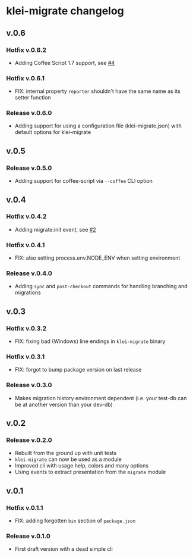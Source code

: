 klei-migrate changelog
========================

## v.0.6

### Hotfix v.0.6.2

* Adding Coffee Script 1.7 support, see [#4](https://github.com/klei/migrate/pull/4)

### Hotfix v.0.6.1

* FIX: internal property `reporter` shouldn't have the same name as its setter function

### Release v.0.6.0

* Adding support for using a configuration file (klei-migrate.json) with default options for klei-migrate

## v.0.5

### Release v.0.5.0

* Adding support for coffee-script via `--coffee` CLI option

## v.0.4

### Hotfix v.0.4.2

* Adding migrate:init event, see [#2](https://github.com/klei/migrate/pull/2)

### Hotfix v.0.4.1

* FIX: also setting process.env.NODE_ENV when setting environment

### Release v.0.4.0

* Adding `sync` and `post-checkout` commands for handling branching and migrations

## v.0.3

### Hotfix v.0.3.2

* FIX: fixing bad (Windows) line endings in `klei-migrate` binary

### Hotfix v.0.3.1

* FIX: forgot to bump package version on last release

### Release v.0.3.0

* Makes migration history environment dependent (i.e. your test-db can be at another version than your dev-db)

## v.0.2

### Release v.0.2.0

* Rebuilt from the ground up with unit tests
* `klei-migrate` can now be used as a module
* Improved cli with usage help, colors and many options
* Using events to extract presentation from the `migrate` module

## v.0.1

### Hotfix v.0.1.1

* FIX: adding forgotten `bin` section of `package.json`

### Release v.0.1.0

* First draft version with a dead simple cli
